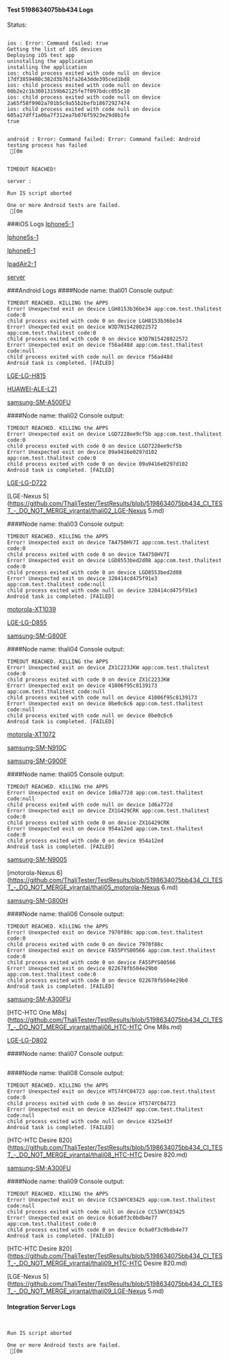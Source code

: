 #### Test 5198634075bb434 Logs

Status: 
```

ios : Error: Command failed: true
Getting the list of iOS devices 
Deploying iOS test app 
uninstalling the application 
installing the application 
ios: child process exited with code null on device 17df3859480c382d3b761fa2643dde395ced1bd8 
ios: child process exited with code null on device 00b2e2c1b30013159b62125fe7f097bdcc055c10 
ios: child process exited with code null on device 2a65f58f9902a701b5c9a55b2befb18672927474 
ios: child process exited with code null on device 605a17dff1a0ba7f312ea7b076f5923e29d8b1fe 
true


android : Error: Command failed: Error: Command failed: Android testing process has failed
 [0m


TIMEOUT REACHED!

server : 
 
Run IS script aborted
 
One or more Android tests are failed.
 [0m

```
###iOS Logs
[Iphone5-1](https://github.com/ThaliTester/TestResults/blob/5198634075bb434_CI_TEST_-_DO_NOT_MERGE_vjrantal/iOS_Iphone5-1.md)

[Iphone5s-1](https://github.com/ThaliTester/TestResults/blob/5198634075bb434_CI_TEST_-_DO_NOT_MERGE_vjrantal/iOS_Iphone5s-1.md)

[Iphone6-1](https://github.com/ThaliTester/TestResults/blob/5198634075bb434_CI_TEST_-_DO_NOT_MERGE_vjrantal/iOS_Iphone6-1.md)

[IpadAir2-1](https://github.com/ThaliTester/TestResults/blob/5198634075bb434_CI_TEST_-_DO_NOT_MERGE_vjrantal/iOS_IpadAir2-1.md)

[server](https://github.com/ThaliTester/TestResults/blob/5198634075bb434_CI_TEST_-_DO_NOT_MERGE_vjrantal/iOS_server.md)


###Android Logs
####Node name: thali01
Console output:
```
TIMEOUT REACHED. KILLING the APPS
Error! Unexpected exit on device LGH8153b36be34 app:com.test.thalitest code:0 
child process exited with code 0 on device LGH8153b36be34 
Error! Unexpected exit on device W3D7N15428022572 app:com.test.thalitest code:0 
child process exited with code 0 on device W3D7N15428022572 
Error! Unexpected exit on device f56ad48d app:com.test.thalitest code:null 
child process exited with code null on device f56ad48d 
Android task is completed. [FAILED]
```
[LGE-LG-H815](https://github.com/ThaliTester/TestResults/blob/5198634075bb434_CI_TEST_-_DO_NOT_MERGE_vjrantal/thali01_LGE-LG-H815.md)

[HUAWEI-ALE-L21](https://github.com/ThaliTester/TestResults/blob/5198634075bb434_CI_TEST_-_DO_NOT_MERGE_vjrantal/thali01_HUAWEI-ALE-L21.md)

[samsung-SM-A500FU](https://github.com/ThaliTester/TestResults/blob/5198634075bb434_CI_TEST_-_DO_NOT_MERGE_vjrantal/thali01_samsung-SM-A500FU.md)

####Node name: thali02
Console output:
```
TIMEOUT REACHED. KILLING the APPS
Error! Unexpected exit on device LGD7228ee9cf5b app:com.test.thalitest code:0 
child process exited with code 0 on device LGD7228ee9cf5b 
Error! Unexpected exit on device 09a9416e0297d102 app:com.test.thalitest code:0 
child process exited with code 0 on device 09a9416e0297d102 
Android task is completed. [FAILED]
```
[LGE-LG-D722](https://github.com/ThaliTester/TestResults/blob/5198634075bb434_CI_TEST_-_DO_NOT_MERGE_vjrantal/thali02_LGE-LG-D722.md)

[LGE-Nexus 5](https://github.com/ThaliTester/TestResults/blob/5198634075bb434_CI_TEST_-_DO_NOT_MERGE_vjrantal/thali02_LGE-Nexus 5.md)

####Node name: thali03
Console output:
```
TIMEOUT REACHED. KILLING the APPS
Error! Unexpected exit on device TA4750HV7I app:com.test.thalitest code:0 
child process exited with code 0 on device TA4750HV7I 
Error! Unexpected exit on device LGD8553bed2d08 app:com.test.thalitest code:0 
child process exited with code 0 on device LGD8553bed2d08 
Error! Unexpected exit on device 320414cd475f91e3 app:com.test.thalitest code:null 
child process exited with code null on device 320414cd475f91e3 
Android task is completed. [FAILED]
```
[motorola-XT1039](https://github.com/ThaliTester/TestResults/blob/5198634075bb434_CI_TEST_-_DO_NOT_MERGE_vjrantal/thali03_motorola-XT1039.md)

[LGE-LG-D855](https://github.com/ThaliTester/TestResults/blob/5198634075bb434_CI_TEST_-_DO_NOT_MERGE_vjrantal/thali03_LGE-LG-D855.md)

[samsung-SM-G800F](https://github.com/ThaliTester/TestResults/blob/5198634075bb434_CI_TEST_-_DO_NOT_MERGE_vjrantal/thali03_samsung-SM-G800F.md)

####Node name: thali04
Console output:
```
TIMEOUT REACHED. KILLING the APPS
Error! Unexpected exit on device ZX1C223JKW app:com.test.thalitest code:0 
child process exited with code 0 on device ZX1C223JKW 
Error! Unexpected exit on device 41006f95c8139173 app:com.test.thalitest code:null 
child process exited with code null on device 41006f95c8139173 
Error! Unexpected exit on device 0be0c6c6 app:com.test.thalitest code:null 
child process exited with code null on device 0be0c6c6 
Android task is completed. [FAILED]
```
[motorola-XT1072](https://github.com/ThaliTester/TestResults/blob/5198634075bb434_CI_TEST_-_DO_NOT_MERGE_vjrantal/thali04_motorola-XT1072.md)

[samsung-SM-N910C](https://github.com/ThaliTester/TestResults/blob/5198634075bb434_CI_TEST_-_DO_NOT_MERGE_vjrantal/thali04_samsung-SM-N910C.md)

[samsung-SM-G900F](https://github.com/ThaliTester/TestResults/blob/5198634075bb434_CI_TEST_-_DO_NOT_MERGE_vjrantal/thali04_samsung-SM-G900F.md)

####Node name: thali05
Console output:
```
TIMEOUT REACHED. KILLING the APPS
Error! Unexpected exit on device 1d6a772d app:com.test.thalitest code:null 
child process exited with code null on device 1d6a772d 
Error! Unexpected exit on device ZX1G429CRK app:com.test.thalitest code:0 
child process exited with code 0 on device ZX1G429CRK 
Error! Unexpected exit on device 954a12ed app:com.test.thalitest code:0 
child process exited with code 0 on device 954a12ed 
Android task is completed. [FAILED]
```
[samsung-SM-N9005](https://github.com/ThaliTester/TestResults/blob/5198634075bb434_CI_TEST_-_DO_NOT_MERGE_vjrantal/thali05_samsung-SM-N9005.md)

[motorola-Nexus 6](https://github.com/ThaliTester/TestResults/blob/5198634075bb434_CI_TEST_-_DO_NOT_MERGE_vjrantal/thali05_motorola-Nexus 6.md)

[samsung-SM-G800H](https://github.com/ThaliTester/TestResults/blob/5198634075bb434_CI_TEST_-_DO_NOT_MERGE_vjrantal/thali05_samsung-SM-G800H.md)

####Node name: thali06
Console output:
```
TIMEOUT REACHED. KILLING the APPS
Error! Unexpected exit on device 7970f88c app:com.test.thalitest code:0 
child process exited with code 0 on device 7970f88c 
Error! Unexpected exit on device FA55PYS00566 app:com.test.thalitest code:0 
child process exited with code 0 on device FA55PYS00566 
Error! Unexpected exit on device 022678fb504e29b0 app:com.test.thalitest code:0 
child process exited with code 0 on device 022678fb504e29b0 
Android task is completed. [FAILED]
```
[samsung-SM-A300FU](https://github.com/ThaliTester/TestResults/blob/5198634075bb434_CI_TEST_-_DO_NOT_MERGE_vjrantal/thali06_samsung-SM-A300FU.md)

[HTC-HTC One M8s](https://github.com/ThaliTester/TestResults/blob/5198634075bb434_CI_TEST_-_DO_NOT_MERGE_vjrantal/thali06_HTC-HTC One M8s.md)

[LGE-LG-D802](https://github.com/ThaliTester/TestResults/blob/5198634075bb434_CI_TEST_-_DO_NOT_MERGE_vjrantal/thali06_LGE-LG-D802.md)

####Node name: thali07
Console output:
```
```
####Node name: thali08
Console output:
```
TIMEOUT REACHED. KILLING the APPS
Error! Unexpected exit on device HT574YC04723 app:com.test.thalitest code:0 
child process exited with code 0 on device HT574YC04723 
Error! Unexpected exit on device 4325e43f app:com.test.thalitest code:null 
child process exited with code null on device 4325e43f 
Android task is completed. [FAILED]
```
[HTC-HTC Desire 820](https://github.com/ThaliTester/TestResults/blob/5198634075bb434_CI_TEST_-_DO_NOT_MERGE_vjrantal/thali08_HTC-HTC Desire 820.md)

[samsung-SM-A300FU](https://github.com/ThaliTester/TestResults/blob/5198634075bb434_CI_TEST_-_DO_NOT_MERGE_vjrantal/thali08_samsung-SM-A300FU.md)

####Node name: thali09
Console output:
```
TIMEOUT REACHED. KILLING the APPS
Error! Unexpected exit on device CC51WYC03425 app:com.test.thalitest code:null 
child process exited with code null on device CC51WYC03425 
Error! Unexpected exit on device 0c6a0f3c0bdb4e77 app:com.test.thalitest code:0 
child process exited with code 0 on device 0c6a0f3c0bdb4e77 
Android task is completed. [FAILED]
```
[HTC-HTC Desire 820](https://github.com/ThaliTester/TestResults/blob/5198634075bb434_CI_TEST_-_DO_NOT_MERGE_vjrantal/thali09_HTC-HTC Desire 820.md)

[LGE-Nexus 5](https://github.com/ThaliTester/TestResults/blob/5198634075bb434_CI_TEST_-_DO_NOT_MERGE_vjrantal/thali09_LGE-Nexus 5.md)




#### Integration Server Logs
```

 
Run IS script aborted
 
One or more Android tests are failed.
 [0m

```

